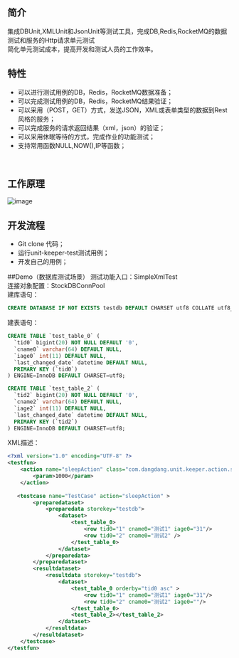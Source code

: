 ## 简介

集成DBUnit,XMLUnit和JsonUnit等测试工具，完成DB,Redis,RocketMQ的数据测试和服务的Http请求单元测试<br>
简化单元测试成本，提高开发和测试人员的工作效率。

## 特性
*  可以进行测试用例的DB，Redis，RocketMQ数据准备；
*  可以完成测试用例的DB，Redis，RocketMQ结果验证；
*  可以采用（POST，GET）方式，发送JSON，XML或表单类型的数据到Rest风格的服务；
*  可以完成服务的请求返回结果（xml，json）的验证；
*  可以采用休眠等待的方式，完成作业的功能测试；
*  支持常用函数NULL,NOW(),IP等函数；
<br>

## 工作原理
![image](https://github.com/liubq100000/liubqresource/blob/master/unit-keeper.png)

## 开发流程
* Git clone 代码；
* 运行unit-keeper-test测试用例；
* 开发自己的用例；

##Demo（数据库测试场景）
测试功能入口：SimpleXmlTest<br>
连接对象配置：StockDBConnPool<br>
建库语句：<br>
```sql
CREATE DATABASE IF NOT EXISTS testdb DEFAULT CHARSET utf8 COLLATE utf8_general_ci;
```
建表语句：<br>
```sql
CREATE TABLE `test_table_0` (
  `tid0` bigint(20) NOT NULL DEFAULT '0',
  `cname0` varchar(64) DEFAULT NULL,
  `iage0` int(11) DEFAULT NULL,
  `last_changed_date` datetime DEFAULT NULL,
  PRIMARY KEY (`tid0`)
) ENGINE=InnoDB DEFAULT CHARSET=utf8;

CREATE TABLE `test_table_2` (
  `tid2` bigint(20) NOT NULL DEFAULT '0',
  `cname2` varchar(64) DEFAULT NULL,
  `iage2` int(11) DEFAULT NULL,
  `last_changed_date` datetime DEFAULT NULL,
  PRIMARY KEY (`tid2`)
) ENGINE=InnoDB DEFAULT CHARSET=utf8;
```
XML描述：<br>
```xml
<?xml version="1.0" encoding="UTF-8" ?>
<testfun>
	<action name="sleepAction" class="com.dangdang.unit.keeper.action.sleep.SleepAction">
		<param>1000</param>
	</action>
	
   <testcase name="TestCase" action="sleepAction" >
		<preparedataset>
			<preparedata storekey="testdb">
				<dataset>
				    <test_table_0>
					    <row tid0="1" cname0="测试1" iage0="31"/>
					    <row tid0="2" cname0="测试2" />
				    </test_table_0>
				</dataset>
			</preparedata>			
		</preparedataset>
		<resultdataset>
			<resultdata storekey="testdb">
				<dataset>
					<test_table_0 orderby="tid0 asc" >
					    <row tid0="1" cname0="测试1" iage0="31"/>
					    <row tid0="2" cname0="测试2" iage0=""/>
				    </test_table_0>
				    <test_table_2></test_table_2>
				</dataset>
			</resultdata>
		</resultdataset>
	</testcase>
</testfun>
```


